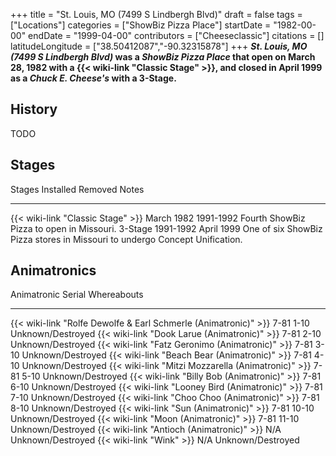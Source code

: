 +++
title = "St. Louis, MO (7499 S Lindbergh Blvd)"
draft = false
tags = ["Locations"]
categories = ["ShowBiz Pizza Place"]
startDate = "1982-00-00"
endDate = "1999-04-00"
contributors = ["Cheeseclassic"]
citations = []
latitudeLongitude = ["38.50412087","-90.32315878"]
+++
***St. Louis, MO (7499 S Lindbergh Blvd)* was a *ShowBiz Pizza Place* that open on March 28, 1982 with a {{< wiki-link "Classic Stage" >}}, and closed in April 1999 as a *Chuck E. Cheese's* with a 3-Stage.**

## History

TODO

## Stages

  Stages                                  Installed    Removed      Notes
  --------------------------------------- ------------ ------------ -----------------------------------------------------------------------------
  {{< wiki-link "Classic Stage" >}}   March 1982   1991-1992    Fourth ShowBiz Pizza to open in Missouri.
  3-Stage                                 1991-1992    April 1999   One of six ShowBiz Pizza stores in Missouri to undergo Concept Unification.

## Animatronics

  Animatronic                                                           Serial       Whereabouts
  --------------------------------------------------------------------- ------------ -------------------
  {{< wiki-link "Rolfe Dewolfe & Earl Schmerle (Animatronic)" >}}   7-81 1-10    Unknown/Destroyed
  {{< wiki-link "Dook Larue (Animatronic)" >}}                      7-81 2-10    Unknown/Destroyed
  {{< wiki-link "Fatz Geronimo (Animatronic)" >}}                   7-81 3-10    Unknown/Destroyed
  {{< wiki-link "Beach Bear (Animatronic)" >}}                      7-81 4-10    Unknown/Destroyed
  {{< wiki-link "Mitzi Mozzarella (Animatronic)" >}}                7-81 5-10    Unknown/Destroyed
  {{< wiki-link "Billy Bob (Animatronic)" >}}                       7-81 6-10    Unknown/Destroyed
  {{< wiki-link "Looney Bird (Animatronic)" >}}                     7-81 7-10    Unknown/Destroyed
  {{< wiki-link "Choo Choo (Animatronic)" >}}                       7-81 8-10    Unknown/Destroyed
  {{< wiki-link "Sun (Animatronic)" >}}                             7-81 10-10   Unknown/Destroyed
  {{< wiki-link "Moon (Animatronic)" >}}                            7-81 11-10   Unknown/Destroyed
  {{< wiki-link "Antioch (Animatronic)" >}}                         N/A          Unknown/Destroyed
  {{< wiki-link "Wink" >}}                                          N/A          Unknown/Destroyed
